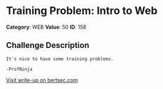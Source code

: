 # Training Problem: Intro to Web
**Category**: WEB
**Value**: 50
**ID**: 158

## Challenge Description
```
It's nice to have some training problems.

-ProfNinja
```

[Visit write-up on bertsec.com](https://bertsec.com/training-problem:-intro-to-web)
